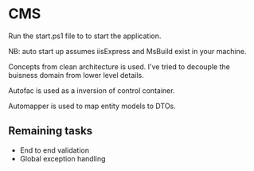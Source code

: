 # CMS

Run the start.ps1 file to to start the application.

NB: auto start up assumes iisExpress and MsBuild exist in your machine.

Concepts from clean architecture is used. I've tried to decouple the buisness domain from lower level details.

Autofac is used as a inversion of control container.

Automapper is used to map entity models to DTOs.

## Remaining tasks

- End to end validation
- Global exception handling
